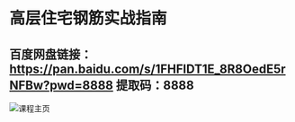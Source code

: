 # 高层住宅钢筋实战指南
## 百度网盘链接：https://pan.baidu.com/s/1FHFlDT1E_8R8OedE5rNFBw?pwd=8888 提取码：8888 
![课程主页](https://user-images.githubusercontent.com/77518614/158920067-2f8bef33-49f7-4d46-aaaa-6dea5c3f32e9.jpg)

